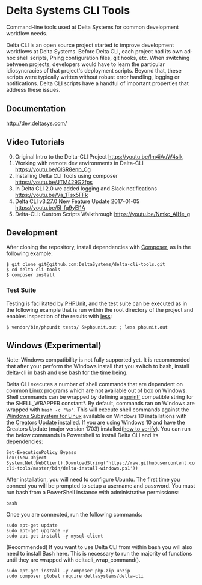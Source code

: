 # Delta Systems CLI Tools

Command-line tools used at Delta Systems for common development workflow needs.

Delta CLI is an open source project started to improve development workflows at Delta Systems. Before Delta CLI, each project had its own ad-hoc shell scripts, Phing configuration files, git hooks, etc. When switching between projects, developers would have to learn the particular idiosyncracies of that project's deployment scripts. Beyond that, these scripts were typically written without robust error handling, logging or notifications. Delta CLI scripts have a handful of important properties that address these issues.

## Documentation

http://dev.deltasys.com/

## Video Tutorials

0. Original Intro to the Delta-CLI Project https://youtu.be/lm4iAuW4sIk
0. Working with remote dev environments in Delta-CLI https://youtu.be/QlSR8enp_Cg
0. Installing Delta CLI Tools using composer https://youtu.be/JTM429G2fps
0. In Delta CLI 2.0 we added logging and Slack notifications https://youtu.be/Va_1Tsx5FFk
0. Delta CLI v3.27.0 New Feature Update 2017-01-05 https://youtu.be/5I_fq9yEl1A
0. Delta-CLI: Custom Scripts Walkthrough https://youtu.be/Nmkc_AIHe_g

## Development

After cloning the repository, install dependencies with [Composer](https://getcomposer.org/), as in the following
example:

    $ git clone git@github.com:DeltaSystems/delta-cli-tools.git
    $ cd delta-cli-tools
    $ composer install

### Test Suite

Testing is facilitated by [PHPUnit](https://phpunit.de/), and the test suite can be executed as in the following example
that is run within the root directory of the project and enables inspection of the results with
[less](http://www.greenwoodsoftware.com/less/):

    $ vendor/bin/phpunit tests/ &>phpunit.out ; less phpunit.out


## Windows (Experimental)

Note: Windows compatibility is not fully supported yet. It is recommended that after your perform the Windows install that you switch to bash, 
install delta-cli in bash and use bash for the time being.

Delta CLI executes a number of shell commands that are dependent on common Linux programs which are not available out
of box on Windows. Shell commands can be wrapped by defining a [sprintf](http://php.net/sprintf) compatible string for the SHELL_WRAPPER constant*.
By default, commands ran on Windows are wrapped with `bash -c "%s"`. This will execute shell commands against the
[Windows Subsystem for Linux](https://blogs.msdn.microsoft.com/wsl/) available on Windows 10 installations with the
[Creators Update](https://www.microsoft.com/en-us/software-download/windows10) installed. If you are using Windows 10
and have the Creators Update (major version 1703) installed([how to verify](https://www.microsoft.com/en-us/software-download/windows10)).
You can run the below commands in Powershell to install Delta CLI and its dependencies:

```
Set-ExecutionPolicy Bypass
iex((New-Object System.Net.WebClient).DownloadString('https://raw.githubusercontent.com/bdelamatre/delta-cli-tools/master/bin/delta-install-windows.ps1'))
```

After installation, you will need to configure Ubuntu. The first time you connect you will be prompted to setup a username and password. You must run bash 
from a PowerShell instance with administrative permissions:

```
bash
```

Once you are connected, run the following commands:

```
sudo apt-get update
sudo apt-get upgrade -y
sudo apt-get install -y mysql-client
```

(Recommended) If you want to use Delta CLI from within bash you will also need to install Bash here. This is necessary to run the majority of functions
until they are wrapped with deltacli_wrap_command().

```
sudo apt-get install -y composer php-zip unzip
sudo composer global require deltasystems/delta-cli
```